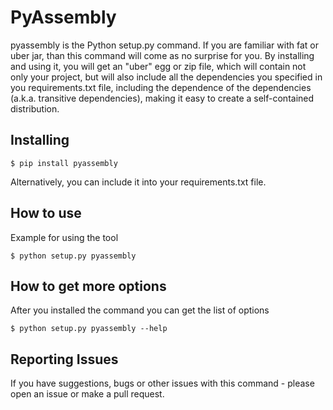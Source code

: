 PyAssembly
===============================
pyassembly is the Python setup.py command. If you are familiar with fat or uber jar, than this command will come as no surprise for you. By installing and using it, you will get an "uber" egg or zip file, which will contain not only your project, but will also include all the dependencies you specified in you requirements.txt file, including the dependence of the dependencies (a.k.a. transitive dependencies), making it easy to create a self-contained distribution.


Installing
----------

	$ pip install pyassembly
	
Alternatively, you can include it into your requirements.txt file.


How to use
----------
Example for using the tool

	$ python setup.py pyassembly


How to get more options
-----------------------
After you installed the command you can get the list of options

	$ python setup.py pyassembly --help


Reporting Issues
----------------
If you have suggestions, bugs or other issues with this command - please open an issue or make a pull request.
